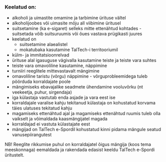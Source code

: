 ### Keelatud on:
* alkoholi ja uimastite omamine ja tarbimine ürituse vältel
* alkoholijoobes või uimasite mõju all viibimine üritusel
* suitsetamine (ka e-sigaret) selleks mitte ettenähtud kohtades - suitsetada võib suitsuruumis või õues vastava prügikasti juures
* keelatud on
  * suitsetamine alaealistel
  * mokatubaka kasutamine TalTech-i territooriumil
* külm- ja immitatsioonrelvad
* ürituse alal igasuguse vägivalla kasutamine teiste ja teiste vara suhtes
* teiste vara omavoliline kasutamine, näppimine
* turniiri reeglitele mittevastavalt mängimine
* omavoliline taristu (võrgu) näppimine - võrguprobleemidega tuleb pöörduda korraldajate poole
* mängimiseks ebavajalike seadmete ühendamine vooluvõrku (nt veekeetja, puhur, sirgendaja)
* iga külastaja vastutab enda asjade ja vara eest ise
* korraldajale varalise kahju tekitanud külastaja on kohustatud korvama täies ulatuses tekitatud kahju
* magamiseks ettenähtud ajal ja magamiseks ettenähtud ruumis tuleb olla vaikselt ja võimaldada kaasmängijatel magada
* korraldajad ei vastuta külastajate eest
* mängijad on TalTech e-Spordil kohustatud kinni pidama mängule seatud vanusepiirangutest

NB! Reeglite rikkumise puhul on korraldajatel õigus mängija (koos tema meeskonnaga) eemaldada ja rakendada edasist keeldu TalTech e-Spordi üritustelt.
